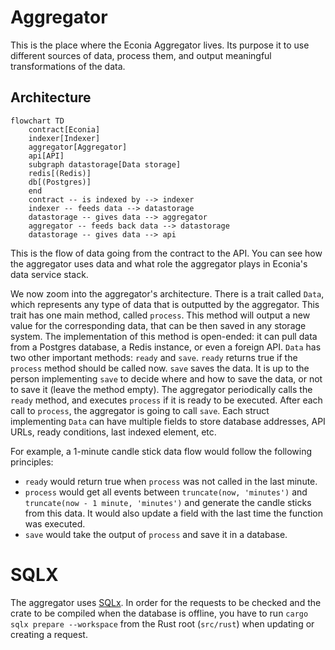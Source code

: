 # Aggregator

This is the place where the Econia Aggregator lives.
Its purpose it to use different sources of data, process them, and output meaningful transformations of the data.

## Architecture

```mermaid
flowchart TD
    contract[Econia]
    indexer[Indexer]
    aggregator[Aggregator]
    api[API]
    subgraph datastorage[Data storage]
    redis[(Redis)]
    db[(Postgres)]
    end
    contract -- is indexed by --> indexer
    indexer -- feeds data --> datastorage
    datastorage -- gives data --> aggregator
    aggregator -- feeds back data --> datastorage
    datastorage -- gives data --> api
```

This is the flow of data going from the contract to the API.
You can see how the aggregator uses data and what role the aggregator plays in Econia's data service stack.

We now zoom into the aggregator's architecture.
There is a trait called `Data`, which represents any type of data that is outputted by the aggregator.
This trait has one main method, called `process`.
This method will output a new value for the corresponding data, that can be then saved in any storage system.
The implementation of this method is open-ended:
it can pull data from a Postgres database, a Redis instance, or even a foreign API.
`Data` has two other important methods:
`ready` and `save`.
`ready` returns true if the `process` method should be called now.
`save` saves the data.
It is up to the person implementing `save` to decide where and how to save the data, or not to save it (leave the method empty).
The aggregator periodically calls the `ready` method, and executes `process` if it is ready to be executed.
After each call to `process`, the aggregator is going to call `save`.
Each struct implementing `Data` can have multiple fields to store database addresses, API URLs, ready conditions, last indexed element, etc.

For example, a 1-minute candle stick data flow would follow the following principles:

- `ready` would return true when `process` was not called in the last minute.
- `process` would get all events between `truncate(now, 'minutes')` and `truncate(now - 1 minute, 'minutes')` and generate the candle sticks from this data.
  It would also update a field with the last time the function was executed.
- `save` would take the output of `process` and save it in a database.

# SQLX

The aggregator uses [SQLx](https://github.com/launchbadge/sqlx/blob/main/README.md).
In order for the requests to be checked and the crate to be compiled when the database is offline, you have to run `cargo sqlx prepare --workspace` from the Rust root (`src/rust`) when updating or creating a request.
